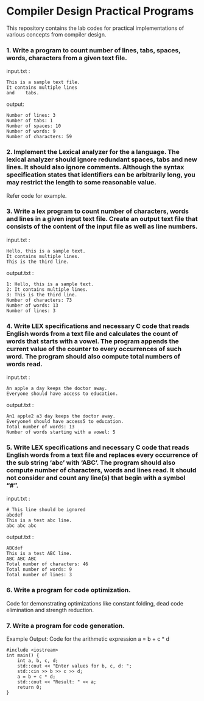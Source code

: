 # Compiler Design Practical Programs

This repository contains the lab codes for practical implementations of various concepts from compiler design.

### 1. Write a program to count number of lines, tabs, spaces, words, characters from a given text file.

input.txt :
```
This is a sample text file.
It contains multiple lines
and    tabs.
```

output:
```
Number of lines: 3
Number of tabs: 1
Number of spaces: 10
Number of words: 9
Number of characters: 59
```

### 2. Implement the Lexical analyzer for the a language. The lexical analyzer should ignore redundant spaces, tabs and new lines. It should also ignore comments. Although the syntax specification states that identifiers can be arbitrarily long, you may restrict the length to some reasonable value.

Refer code for example.

### 3. Write a lex program to count number of characters, words and lines in a given input text file. Create an output text file that consists of the content of the input file as well as line numbers.

input.txt :
```
Hello, this is a sample text.
It contains multiple lines.
This is the third line.
```

output.txt :
```
1: Hello, this is a sample text.
2: It contains multiple lines.
3: This is the third line.
Number of characters: 73
Number of words: 13
Number of lines: 3
```

### 4. Write LEX specifications and necessary C code that reads English words from a text file and calculates the count of words that starts with a vowel. The program appends the current value of the counter to every occurrences of such word. The program should also compute total numbers of words read.

input.txt :
```
An apple a day keeps the doctor away.
Everyone should have access to education.
```

output.txt :
```
An1 apple2 a3 day keeps the doctor away.
Everyone4 should have access5 to education.
Total number of words: 13
Number of words starting with a vowel: 5
```

### 5. Write LEX specifications and necessary C code that reads English words from a text file and replaces every occurrence of the sub string ‘abc’ with ‘ABC’. The program should also compute number of characters, words and lines read. It should not consider and count any line(s) that begin with a symbol “#”.

input.txt :
```
# This line should be ignored
abcdef
This is a test abc line.
abc abc abc
```

output.txt :
```
ABCdef
This is a test ABC line.
ABC ABC ABC
Total number of characters: 46
Total number of words: 9
Total number of lines: 3
```

### 6. Write a program for code optimization.

Code for demonstrating optimizations like constant folding, dead code elimination and strength reduction.

### 7. Write a program for code generation.

Example Output:
Code for the arithmetic expression a = b + c * d

```
#include <iostream>
int main() {
    int a, b, c, d;
    std::cout << "Enter values for b, c, d: ";
    std::cin >> b >> c >> d;
    a = b + c * d;
    std::cout << "Result: " << a;
    return 0;
}
```
